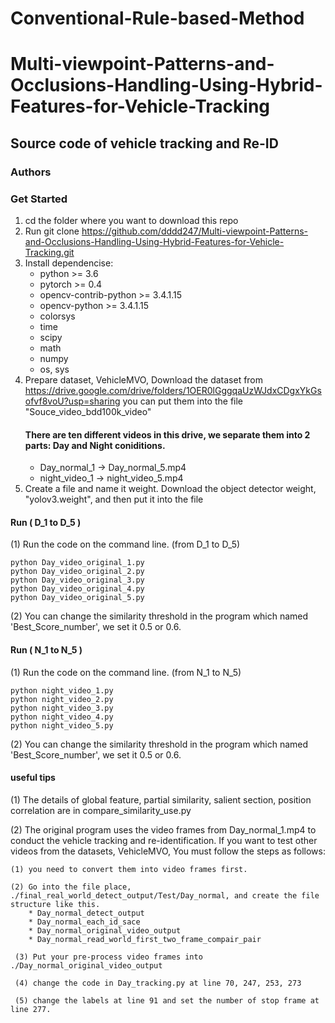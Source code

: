# Conventional-Rule-based-Method
# Multi-viewpoint-Patterns-and-Occlusions-Handling-Using-Hybrid-Features-for-Vehicle-Tracking

## Source code of vehicle tracking and Re-ID

### Authors



### Get Started
1. cd the folder where you want to download this repo
2. Run git clone https://github.com/dddd247/Multi-viewpoint-Patterns-and-Occlusions-Handling-Using-Hybrid-Features-for-Vehicle-Tracking.git
3. Install dependencise:
   * python >= 3.6
   * pytorch >= 0.4
   * opencv-contrib-python >= 3.4.1.15
   * opencv-python >= 3.4.1.15
   * colorsys
   * time
   * scipy
   * math
   * numpy
   * os, sys
4. Prepare dataset, VehicleMVO,
   Download the dataset from https://drive.google.com/drive/folders/1OER0lGggqaUzWJdxCDgxYkGsofvf8voU?usp=sharing
   you can put them into the file "Souce_video_bdd100k_video"
   #### There are ten different videos in this drive, we separate them into 2 parts: Day and Night coniditions.
   * Day_normal_1 -> Day_normal_5.mp4
   * night_video_1 -> night_video_5.mp4
5. Create a file and name it weight.
   Download the object detector weight, "yolov3.weight", and then put it into the file 
   
   
#### Run ( D_1 to D_5 )
(1) Run the code on the command line. (from D_1 to D_5)
    
    python Day_video_original_1.py
    python Day_video_original_2.py
    python Day_video_original_3.py
    python Day_video_original_4.py
    python Day_video_original_5.py
    
(2) You can change the similarity threshold in the program which named 'Best_Score_number', we set it 0.5 or 0.6.

#### Run ( N_1 to N_5 )
(1) Run the code on the command line. (from N_1 to N_5)
    
    python night_video_1.py
    python night_video_2.py
    python night_video_3.py
    python night_video_4.py
    python night_video_5.py
    
(2) You can change the similarity threshold in the program which named 'Best_Score_number', we set it 0.5 or 0.6.


#### useful tips
(1) The details of global feature, partial similarity, salient section, position correlation are in compare_similarity_use.py

(2) The original program uses the video frames from Day_normal_1.mp4 to conduct the vehicle tracking and re-identification. 
    If you want to test other videos from the datasets, VehicleMVO, You must follow the steps as follows:
    
    (1) you need to convert them into video frames first.
    
    (2) Go into the file place, ./final_real_world_detect_output/Test/Day_normal, and create the file structure like this.
        * Day_normal_detect_output
        * Day_normal_each_id_sace
        * Day_normal_original_video_output
        * Day_normal_read_world_first_two_frame_compair_pair
        
     (3) Put your pre-process video frames into ./Day_normal_original_video_output
     
     (4) change the code in Day_tracking.py at line 70, 247, 253, 273
     
     (5) change the labels at line 91 and set the number of stop frame at line 277.

    
   

